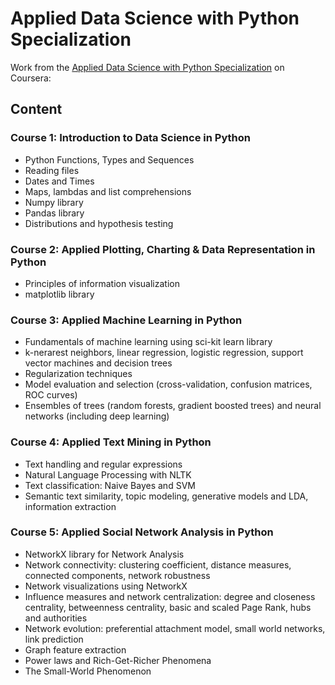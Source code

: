 # Applied Data Science with Python Specialization

Work from the [Applied Data Science with Python Specialization](https://www.coursera.org/specializations/data-science-python) on Coursera:

## Content

### Course 1: Introduction to Data Science in Python

- Python Functions, Types and Sequences
- Reading files
- Dates and Times
- Maps, lambdas and list comprehensions
- Numpy library
- Pandas library
- Distributions and hypothesis testing

### Course 2: Applied Plotting, Charting & Data Representation in Python

- Principles of information visualization
- matplotlib library

### Course 3: Applied Machine Learning in Python

- Fundamentals of machine learning using sci-kit learn library
- k-nerarest neighbors,  linear regression, logistic regression, support vector machines and decision trees
- Regularization techniques
- Model evaluation and selection (cross-validation, confusion matrices, ROC curves)
- Ensembles of trees (random forests, gradient boosted trees) and neural networks (including deep learning)

### Course 4: Applied Text Mining in Python

- Text handling and regular expressions
- Natural Language Processing with NLTK
- Text classification: Naive Bayes and SVM
- Semantic text similarity, topic modeling, generative models and LDA, information extraction

### Course 5: Applied Social Network Analysis in Python

- NetworkX library for Network Analysis
- Network connectivity: clustering coefficient, distance measures, connected components, network robustness 
- Network visualizations using NetworkX
- Influence measures and network centralization: degree and closeness centrality, betweenness centrality, basic and scaled Page Rank, hubs and authorities
- Network evolution: preferential attachment model, small world networks, link prediction 
- Graph feature extraction 
- Power laws and Rich-Get-Richer Phenomena
- The Small-World Phenomenon




